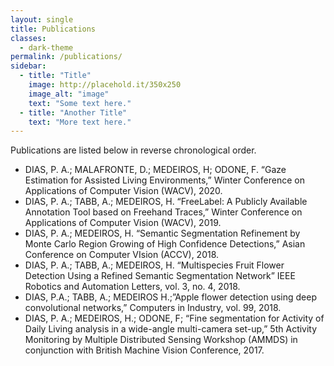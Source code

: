 ```yaml
---
layout: single
title: Publications
classes:
  - dark-theme
permalink: /publications/
sidebar:
  - title: "Title"
    image: http://placehold.it/350x250
    image_alt: "image"
    text: "Some text here."
  - title: "Another Title"
    text: "More text here."
---
```


Publications are listed below in reverse chronological order.

- DIAS, P. A.; MALAFRONTE, D.; MEDEIROS, H; ODONE, F. “Gaze Estimation for Assisted Living Environments,”  Winter Conference on Applications of Computer Vision (WACV), 2020.
- DIAS, P. A.; TABB, A.; MEDEIROS, H. “FreeLabel: A Publicly Available Annotation Tool based on Freehand Traces,”  Winter Conference on Applications of Computer Vision (WACV), 2019.
- DIAS, P. A.; MEDEIROS, H. “Semantic Segmentation Refinement by Monte Carlo Region Growing of High Confidence Detections,” Asian Conference on Computer VIsion (ACCV), 2018.
- DIAS, P. A.; TABB, A.; MEDEIROS, H. “Multispecies Fruit Flower Detection Using a Refined Semantic Segmentation Network” IEEE Robotics and Automation Letters, vol. 3, no. 4, 2018.
- DIAS, P.A.; TABB, A.; MEDEIROS H.;”Apple flower detection using deep convolutional networks,” Computers in Industry, vol. 99, 2018.
- DIAS, P. A.; MEDEIROS, H.; ODONE, F; “Fine segmentation for Activity of Daily Living analysis in a wide-angle multi-camera set-up,” 5th Activity Monitoring by Multiple Distributed Sensing Workshop (AMMDS) in conjunction with British Machine Vision Conference, 2017.
